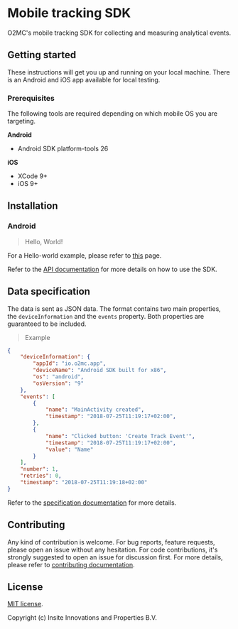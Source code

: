 # Mobile tracking SDK

O2MC's mobile tracking SDK for collecting and measuring analytical events.

## Getting started

These instructions will get you up and running on your local machine. There is an Android and iOS app available for local testing.

### Prerequisites
The following tools are required depending on which mobile OS you are targeting.

**Android**

* Android SDK platform-tools 26

**iOS**

* XCode 9+
* iOS 9+



## Installation

### Android
> Hello, World!

For a Hello-world example, please refer to [this](docs/ANDROID.md) page.

Refer to the [API documentation](docs#api) for more details on how to use the SDK.

## Data specification
The data is sent as JSON data. The format contains two main properties, the `deviceInformation` and the `events` property. Both properties are guaranteed to be included.

> Example
```json
{
    "deviceInformation": {
        "appId": "io.o2mc.app",
        "deviceName": "Android SDK built for x86",
        "os": "android",
        "osVersion": "9"
    },
    "events": [
        {
            "name": "MainActivity created",                                                     
            "timestamp": "2018-07-25T11:19:17+02:00",
        },
        {
            "name": "Clicked button: 'Create Track Event'",                                                     
            "timestamp": "2018-07-25T11:19:17+02:00",
            "value": "Name"
        }
    ],
    "number": 1,
    "retries": 0,
    "timestamp": "2018-07-25T11:19:18+02:00"
}
```

Refer to the [specification documentation](docs/DATA_SPECIFICATION.md) for more details.

## Contributing

Any kind of contribution is welcome.
For bug reports, feature requests, please open an issue without any hesitation.
For code contributions, it's strongly suggested to open an issue for discussion first. For more details, please refer to [contributing documentation](docs/CONTRIBUTING.md).

## License

[MIT license](LICENSE).

Copyright (c) Insite Innovations and Properties B.V.
